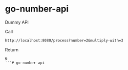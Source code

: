 # go-number-api

Dummy API

Call
```txt
http://localhost:8080/process?number=2&multiply-with=3
```

Return
```
6
```# go-number-api
